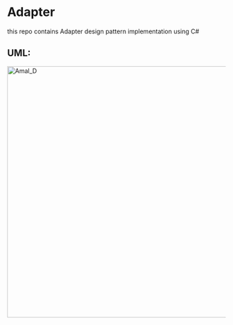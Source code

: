 # Adapter
this repo contains Adapter design pattern implementation using C#

## UML:

<img width="579" alt="Amal_D" src="https://user-images.githubusercontent.com/82510846/123520835-8398f500-d6bb-11eb-8f57-b8c9deab31e6.PNG">
